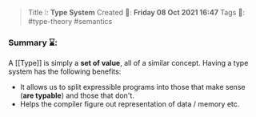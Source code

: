> Title ❕: **Type System**
> Created 📅: **Friday 08 Oct 2021 16:47**
  Tags 📎: #type-theory  #semantics 

### Summary ⌛:
A [[Type]] is simply a **set of value**, all of a similar concept. Having a type system has the following benefits:
- It allows us to split expressible programs into those that make sense (**are typable**) and those that don't.
- Helps the compiler figure out representation of data / memory etc.